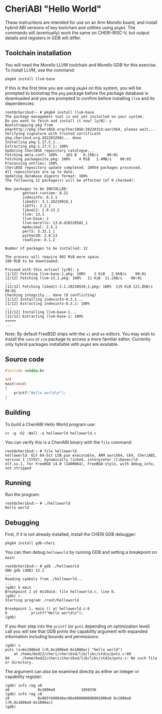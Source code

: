 # CheriABI "Hello World"

These instructions are intended for use on an Arm Morello board, and install
hybrid ABI versions of key toolchain and utilities using `pkg64`.
The commands will (eventually) work the same on CHERI-RISC-V, but output
details and registers in GDB will differ.

## Toolchain installation

You will need the Morello LLVM toolchain and Morello GDB for this
exercise. To install LLVM, use the command:

```pkg64 install llvm-base```

If this is the first time you are using `pkg64` on this system, you will
be prompted to bootstrap the `pkg` package before the package database
is downloaded and you are prompted to confirm before installing `llvm`
and its dependencies:

```
root@cheribsd:~ # pkg64 install llvm-base
The package management tool is not yet installed on your system.
Do you want to fetch and install it now? [y/N]: y
Bootstrapping pkg from pkg+http://pkg.CheriBSD.org/CheriBSD:20220314:aarch64, please wait...
Verifying signature with trusted certificate pkg.cheribsd.org.2022032901... done
Installing pkg-1.17.5_1...
Extracting pkg-1.17.5_1: 100%
Updating CheriBSD repository catalogue...
Fetching meta.conf: 100%    163 B   0.2kB/s    00:01
Fetching packagesite.pkg: 100%    4 MiB   1.4MB/s    00:03
Processing entries: 100%
CheriBSD repository update completed. 20954 packages processed.
All repositories are up to date.
Updating database digests format: 100%
The following 12 package(s) will be affected (of 0 checked):

New packages to be INSTALLED:
        gettext-runtime: 0.21
        indexinfo: 0.3.1
        libedit: 3.1.20210910,1
        libffi: 3.3_1
        libxml2: 2.9.13_2
        llvm: 13,1
        llvm-base: 1
        llvm-morello: 13.0.d20220502_1
        mpdecimal: 2.5.1
        perl5: 5.32.1_1
        python38: 3.8.13
        readline: 8.1.2

Number of packages to be installed: 12

The process will require 902 MiB more space.
190 MiB to be downloaded.

Proceed with this action? [y/N]: y
[1/12] Fetching llvm-base-1.pkg: 100%    3 KiB   2.8kB/s    00:01
[2/12] Fetching llvm-13,1.pkg: 100%   11 KiB  11.2kB/s    00:01
...
[12/12] Fetching libedit-3.1.20210910,1.pkg: 100%  119 KiB 121.8kB/s    00:01
Checking integrity... done (0 conflicting)
[1/12] Installing indexinfo-0.3.1...
[1/12] Extracting indexinfo-0.3.1: 100%
...
[12/12] Installing llvm-base-1...
[12/12] Extracting llvm-base-1: 100%
=====
...

```

*Note:* By default FreeBSD ships with the `vi` and `ee` editors. You may
wish to install the `nano` or `vim` package to access a
more familiar editor. Currently only hybrid packages installable with
`pkg64` are available.

## Source code

```C
#include <stdio.h>

int
main(void)
{
	printf("Hello world\n");
}
```

## Building

To build a CheriABI Hello World program use:

```cc -g -O2 -Wall -o helloworld helloworld.c```

You can verify this is a CheriABI binary with the `file` command:

```
root@cheribsd:~ # file helloworld
helloworld: ELF 64-bit LSB pie executable, ARM aarch64, C64, CheriABI, version 1 (SYSV), dynamically linked, interpreter /libexec/ld-elf.so.1, for FreeBSD 14.0 (1400064), FreeBSD-style, with debug_info, not stripped
```

## Running

Run the program:

```
root@cheribsd:~ # ./helloworld
Hello world
```

## Debugging

First, if it is not already installed, install the CHERI GDB debugger:

```pkg64 install gdb-cheri```

You can then debug `helloworld` by running GDB and setting a breakpoint
on `main`:

```
root@cheribsd:~ # gdb ./helloworld
GNU gdb (GDB) 12.1
...
Reading symbols from ./helloworld...
...
(gdb) b main
Breakpoint 1 at 0x10a14: file helloworld.c, line 6.
(gdb) r
Starting program: /root/helloworld

Breakpoint 1, main () at helloworld.c:6
6           printf("Hello world\n");
(gdb) 
```

If you then step into the `printf` (or `puts` depending on
optimization level) call you will see that GDB prints the capability
argument with expanded information including bounds and permissions:

```
(gdb) s
puts (s=0x1006e0 [rR,0x1006e0-0x1006ec] "Hello world")
    at /home/bed22/cheri/cheribsd/lib/libc/stdio/puts.c:60
60      /home/bed22/cheri/cheribsd/lib/libc/stdio/puts.c: No such file or directory.
```
The argument can also be examined directly as either an integer or capability register:
```
(gdb) info reg x0
x0             0x1006e0            1050336
(gdb) info reg c0
c0             0x905f400046ec06e000000000001006e0 0x1006e0 [rR,0x1006e0-0x1006ec]
(gdb)
